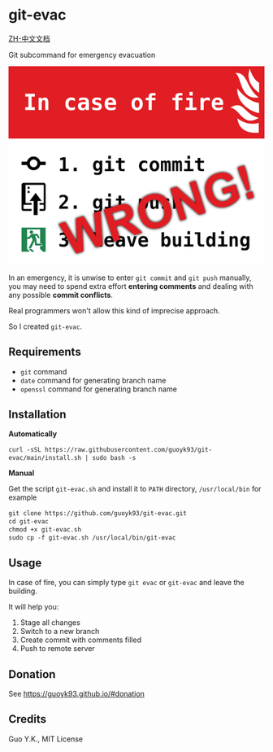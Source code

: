 # git-evac

[ZH-中文文档](README.zh.md)

Git subcommand for emergency evacuation

![incaseoffirewrong](img-wrong.png)

In an emergency, it is unwise to enter `git commit` and `git push` manually, you may need to spend extra effort
**entering comments** and dealing with any possible **commit conflicts**.

Real programmers won't allow this kind of imprecise approach.

So I created `git-evac`.

## Requirements

* `git` command
* `date` command for generating branch name
* `openssl` command for generating branch name

## Installation

**Automatically**

```shell
curl -sSL https://raw.githubusercontent.com/guoyk93/git-evac/main/install.sh | sudo bash -s
```

**Manual**

Get the script `git-evac.sh` and install it to `PATH` directory, `/usr/local/bin` for example

```shell
git clone https://github.com/guoyk93/git-evac.git
cd git-evac
chmod +x git-evac.sh
sudo cp -f git-evac.sh /usr/local/bin/git-evac
```

## Usage

In case of fire, you can simply type `git evac` or `git-evac` and leave the building.

It will help you:

1. Stage all changes
2. Switch to a new branch
3. Create commit with comments filled
4. Push to remote server

## Donation

See <https://guoyk93.github.io/#donation>

## Credits

Guo Y.K., MIT License
